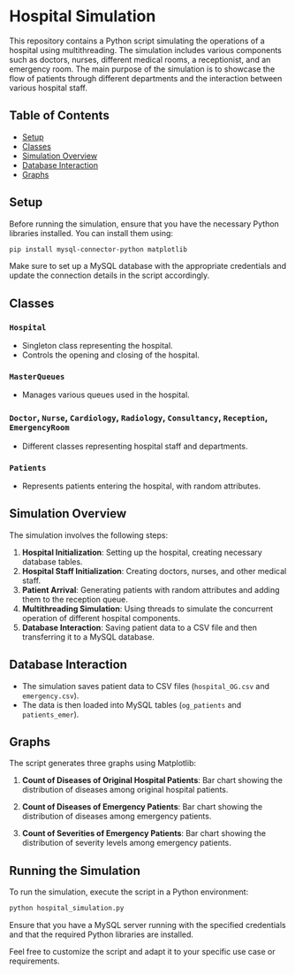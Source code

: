 # Hospital Simulation

This repository contains a Python script simulating the operations of a hospital using multithreading. The simulation includes various components such as doctors, nurses, different medical rooms, a receptionist, and an emergency room. The main purpose of the simulation is to showcase the flow of patients through different departments and the interaction between various hospital staff.

## Table of Contents

- [Setup](#setup)
- [Classes](#classes)
- [Simulation Overview](#simulation-overview)
- [Database Interaction](#database-interaction)
- [Graphs](#graphs)

## Setup

Before running the simulation, ensure that you have the necessary Python libraries installed. You can install them using:

```bash
pip install mysql-connector-python matplotlib
```

Make sure to set up a MySQL database with the appropriate credentials and update the connection details in the script accordingly.

## Classes

### `Hospital`
- Singleton class representing the hospital.
- Controls the opening and closing of the hospital.

### `MasterQueues`
- Manages various queues used in the hospital.

### `Doctor`, `Nurse`, `Cardiology`, `Radiology`, `Consultancy`, `Reception`, `EmergencyRoom`
- Different classes representing hospital staff and departments.

### `Patients`
- Represents patients entering the hospital, with random attributes.

## Simulation Overview

The simulation involves the following steps:

1. **Hospital Initialization**: Setting up the hospital, creating necessary database tables.
2. **Hospital Staff Initialization**: Creating doctors, nurses, and other medical staff.
3. **Patient Arrival**: Generating patients with random attributes and adding them to the reception queue.
4. **Multithreading Simulation**: Using threads to simulate the concurrent operation of different hospital components.
5. **Database Interaction**: Saving patient data to a CSV file and then transferring it to a MySQL database.

## Database Interaction

- The simulation saves patient data to CSV files (`hospital_OG.csv` and `emergency.csv`).
- The data is then loaded into MySQL tables (`og_patients` and `patients_emer`).

## Graphs

The script generates three graphs using Matplotlib:

1. **Count of Diseases of Original Hospital Patients**: Bar chart showing the distribution of diseases among original hospital patients.

2. **Count of Diseases of Emergency Patients**: Bar chart showing the distribution of diseases among emergency patients.

3. **Count of Severities of Emergency Patients**: Bar chart showing the distribution of severity levels among emergency patients.

## Running the Simulation

To run the simulation, execute the script in a Python environment:

```bash
python hospital_simulation.py
```

Ensure that you have a MySQL server running with the specified credentials and that the required Python libraries are installed.

Feel free to customize the script and adapt it to your specific use case or requirements.
